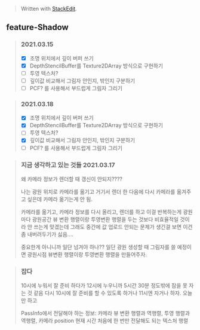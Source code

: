 


> Written with [StackEdit](https://stackedit.io/).
## feature-Shadow

> ### 2021.03.15
> - [x] 조명 위치에서 깊이 버퍼 쓰기
> - [x] DepthStencilBuffer를 Texture2DArray 방식으로 구현하기
> - [ ] 투영 텍스처?
> - [ ] 깊이값 비교해서 그림자 안인지, 밖인지 구분하기
> - [ ] PCF? 를 사용해서 부드럽게 그림자 그리기

> ### 2021.03.18
> - [x] 조명 위치에서 깊이 버퍼 쓰기
> - [x] DepthStencilBuffer를 Texture2DArray 방식으로 구현하기
> - [ ] 투영 텍스처?
> - [x] 깊이값 비교해서 그림자 안인지, 밖인지 구분하기
> - [ ] PCF? 를 사용해서 부드럽게 그림자 그리기

> ### 지금 생각하고 있는 것들 2021.03.17
> 왜 카메라 정보가 렌더할 때 갱신이 안되지????
> 
> 나는 광원 위치로 카메라를 옮기고 거기서 렌더 한 다음에 다시 카메라를 옮겨주고 싶은데
> 카메라 옮기는게 안 됨.
> 
> 카메라를 옮기고, 카메라 정보를 다시 올리고, 렌더를 하고 이걸 반복하는게
> 광원마다 광원공간 뷰 변환 행렬이랑 투영변환 행렬을 두는 것보다
> 비효율적일 것이라 안 쓰는게 맞겠는데
> 그래도 중간에 값 업로드 안되는 문제가 생긴걸 보면 이건 좀 내버려두기가 싫음....
> 
> 중요한게 아니니까 일단 넘겨야 하나??
> 일단 광원 생성할 때 그림자를 쓸 예정이면 광원시점 뷰변환 행렬이랑 투영변환 행렬을 만들어주자.
> 

> ### 잡다
> 10시에 누워서 잘 준비 하다가 12시에 누우니까 5시간 30분 정도밖에 잠을 못 자는 것 같음
> 다시 10시에 잘 준비를 할 수 있도록 하거나 11시엔 자거나 하자.
> 오늘만 하고
>
> PassInfo에서 전달해야 하는 정보:
> 카메라 뷰 변환 행렬과 역행렬, 투영 행렬과 역행렬, 카메라 position
> 현재 시간
> 처음에 한 번만 전달해도 되는 텍스처 행렬
>
>


